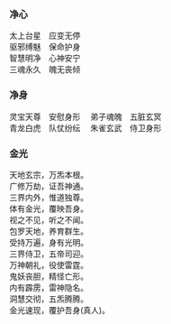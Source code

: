 ### 净心
太上台星　应变无停  
驱邪缚魅　保命护身  
智慧明净　心神安宁  
三魂永久　魄无丧倾  

### 净身
灵宝天尊　安慰身形　
弟子魂魄　五脏玄冥  
青龙白虎　队仗纷纭　
朱雀玄武　侍卫身形

### 金光
天地玄宗，万炁本根。  
广修万劫，证吾神通。  
三界内外，惟道独尊。  
体有金光，覆映吾身。  
视之不见，听之不闻。  
包罗天地，养育群生。  
受持万遍，身有光明。  
三界侍卫，五帝司迎。  
万神朝礼，役使雷霆。  
鬼妖丧胆，精怪亡形。  
内有霹雳，雷神隐名。  
洞慧交彻，五炁腾腾。  
金光速现，覆护吾身(真人)。
